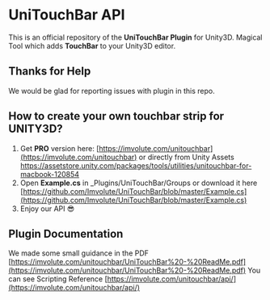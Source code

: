 # UniTouchBar API

This is an official repository of the **UniTouchBar Plugin** for Unity3D.
Magical Tool which adds **TouchBar** to your Unity3D editor.




## Thanks for Help
  We would be glad for reporting issues with plugin in this repo.

## How to create your own touchbar strip for UNITY3D?
  1. Get **PRO** version here: [https://imvolute.com/unitouchbar](https://imvolute.com/unitouchbar) or directly from Unity Assets https://assetstore.unity.com/packages/tools/utilities/unitouchbar-for-macbook-120854
  2. Open **Example.cs** in _Plugins/UniTouchBar/Groups or download it here [https://github.com/Imvolute/UniTouchBar/blob/master/Example.cs](https://github.com/Imvolute/UniTouchBar/blob/master/Example.cs)
  3. Enjoy our API 😎

## Plugin Documentation
We made some small guidance in the PDF [https://imvolute.com/unitouchbar/UniTouchBar%20-%20ReadMe.pdf](https://imvolute.com/unitouchbar/UniTouchBar%20-%20ReadMe.pdf)
You can see Scripting Reference [https://imvolute.com/unitouchbar/api/](https://imvolute.com/unitouchbar/api/)
